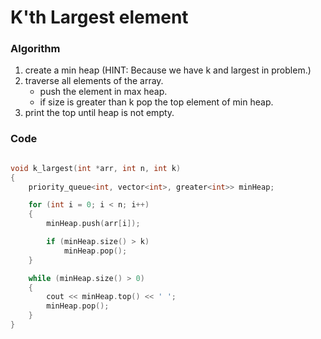# K'th Largest element

### Algorithm

1. create a min heap (HINT: Because we have k and largest in problem.)
2. traverse all elements of the array.
    - push the element in max heap.
    - if size is greater than k pop the top element of min heap.
3. print the top until heap is not empty.

### Code

```cpp

void k_largest(int *arr, int n, int k)
{
    priority_queue<int, vector<int>, greater<int>> minHeap;

    for (int i = 0; i < n; i++)
    {
        minHeap.push(arr[i]);

        if (minHeap.size() > k)
            minHeap.pop();
    }

    while (minHeap.size() > 0)
    {
        cout << minHeap.top() << ' ';
        minHeap.pop();
    }
}
```
